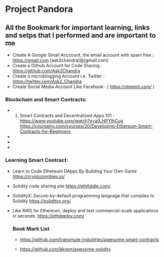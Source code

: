 # Project Pandora

## All the Bookmark for important learning, links and setps that I performed and are important to me

- Create A Google Gmail Acccount, the email account with spam free : https://gmail.com  [ask2chandra[@]gmail.com]
- Create a Github Account for Code Sharing : https://github.com/Ask2Chandra
- Create a microblogging Account i.e. Twitter : https://twitter.com/Ask2_Chandra
- Create Social Media Account Like Facebook : [ https://steemit.com/ ]

### Blockchain and Smart Contracts:

- 01. Smart Contracts and Decentralized Apps 101 : https://www.youtube.com/watch?v=a9_HPYlhCug
    https://coursetro.com/courses/20/Developing-Ethereum-Smart-Contracts-for-Beginners
-
-
-

### Learning Smart Contract:

- Learn to Code Ethereum DApps By Building Your Own Game https://cryptozombies.io/
- Solidity code sharing site https://ethfiddle.com/
- SolidityX: Secure-by-default programming language that compiles to Solidity https://solidityx.org/
- Like AWS for Ethereum, deploy and test commercial-scale applications in seconds. https://ethdeploy.com/
  
  
  
  
  ### Book Mark List
  - https://github.com/transmute-industries/awesome-smart-contracts
  
  - https://github.com/bkrem/awesome-solidity
